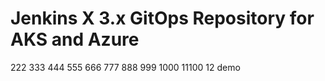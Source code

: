 # Jenkins X 3.x GitOps Repository for AKS and Azure

222
333
444
555
666
777
888
999
1000
11100
12
demo

